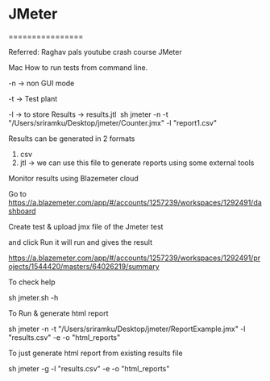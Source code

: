 # JMeter
================

Referred: Raghav pals youtube crash course JMeter

Mac How to run tests from command line.

-n -> non GUI mode

-t -> Test plant

-l -> to store Results -> results.jtl  sh jmeter -n -t "/Users/sriramku/Desktop/jmeter/Counter.jmx"  -l "report1.csv"


Results can be generated in 2 formats 
1) csv
2) jtl -> we can use this file to generate reports using some external tools


Monitor results using Blazemeter cloud

Go to https://a.blazemeter.com/app/#/accounts/1257239/workspaces/1292491/dashboard

Create test & upload jmx file of the Jmeter test

and click Run it will run and gives the result

https://a.blazemeter.com/app/#/accounts/1257239/workspaces/1292491/projects/1544420/masters/64026219/summary 


To check help

sh jmeter.sh -h


To Run & generate html report

sh jmeter -n -t "/Users/sriramku/Desktop/jmeter/ReportExample.jmx"  -l "results.csv" -e -o "html_reports"

To just generate html report from existing results file

sh jmeter -g  -l "results.csv" -e -o "html_reports"

